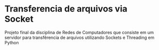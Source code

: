 # Transferencia de arquivos via Socket
Projeto final da disciplina de Redes de Computadores que consiste em um servidor para transfêrencia de arquivos utilizando Sockets e Threading em Python
